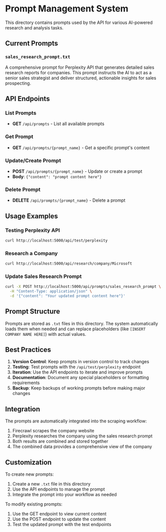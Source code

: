 # Prompt Management System

This directory contains prompts used by the API for various AI-powered research and analysis tasks.

## Current Prompts

### `sales_research_prompt.txt`
A comprehensive prompt for Perplexity API that generates detailed sales research reports for companies. This prompt instructs the AI to act as a senior sales strategist and deliver structured, actionable insights for sales prospecting.

## API Endpoints

### List Prompts
- **GET** `/api/prompts` - List all available prompts

### Get Prompt
- **GET** `/api/prompts/{prompt_name}` - Get a specific prompt's content

### Update/Create Prompt
- **POST** `/api/prompts/{prompt_name}` - Update or create a prompt
- **Body**: `{"content": "prompt content here"}`

### Delete Prompt
- **DELETE** `/api/prompts/{prompt_name}` - Delete a prompt

## Usage Examples

### Testing Perplexity API
```bash
curl http://localhost:5000/api/test/perplexity
```

### Research a Company
```bash
curl http://localhost:5000/api/research/company/Microsoft
```

### Update Sales Research Prompt
```bash
curl -X POST http://localhost:5000/api/prompts/sales_research_prompt \
  -H "Content-Type: application/json" \
  -d '{"content": "Your updated prompt content here"}'
```

## Prompt Structure

Prompts are stored as `.txt` files in this directory. The system automatically loads them when needed and can replace placeholders (like `[INSERT COMPANY NAME HERE]`) with actual values.

## Best Practices

1. **Version Control**: Keep prompts in version control to track changes
2. **Testing**: Test prompts with the `/api/test/perplexity` endpoint
3. **Iteration**: Use the API endpoints to iterate and improve prompts
4. **Documentation**: Document any special placeholders or formatting requirements
5. **Backup**: Keep backups of working prompts before making major changes

## Integration

The prompts are automatically integrated into the scraping workflow:
1. Firecrawl scrapes the company website
2. Perplexity researches the company using the sales research prompt
3. Both results are combined and stored together
4. The combined data provides a comprehensive view of the company

## Customization

To create new prompts:
1. Create a new `.txt` file in this directory
2. Use the API endpoints to manage the prompt
3. Integrate the prompt into your workflow as needed

To modify existing prompts:
1. Use the GET endpoint to view current content
2. Use the POST endpoint to update the content
3. Test the updated prompt with the test endpoints 